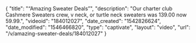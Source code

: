 {
    "title": "“Amazing Sweater Deals”",
    "description": "Our charter club Cashmere Sweaters crew, v neck, or turtle neck sweaters was 139.00 now 59.99.",
    "videoid": "184012027",
    "date_created": "1542826624",
    "date_modified": "1546466820",
    "type": "captivate",
    "layout": "video",
    "url": "\/v\/amazing-sweater-deals\/184012027"
}